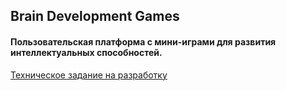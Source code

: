 ## Brain Development Games 
#### Пользовательская платформа с мини-играми для развития интеллектуальных способностей.

[Техническое задание на разработку](./docs/technical_requirements.md)
